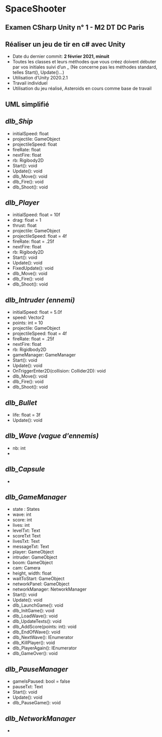 
# SpaceShooter

## Examen CSharp Unity n° 1 - M2 DT DC Paris

## Réaliser un jeu de tir en c# avec Unity

 - Date du dernier commit: **2 février 2021, minuit**
 - Toutes les classes et leurs méthodes que vous créez doivent débuter par vos initiales suivi d’un _ (Ne concerne pas les méthodes standard, telles Start(), Update()...)
 - Utilisation d’Unity 2020.2.1
 - Travail individuel
 - Utilisation du jeu réalisé, Asteroids en cours comme base de travail

## UML simplifié

*dlb_Ship*
- 
- initialSpeed: float
- projectile: GameObject
- projectileSpeed: float
- fireRate: float
- nextFire: float
- rb: Rigibody2D
- Start(): void
- Update(): void
- dlb_Move(): void
- dlb_Fire(): void
- dlb_Shoot(): void 

*dlb_Player*
- 
- initialSpeed: float = 10f
- drag: float = 1
- thrust: float
- projectile: GameObject
- projectileSpeed: float = 4f
- fireRate: float = .25f
- nextFire: float
- rb: Rigibody2D
- Start(): void
- Update(): void
- FixedUpdate(): void
- dlb_Move(): void
- dlb_Fire(): void
- dlb_Shoot(): void 

*dlb_Intruder (ennemi)*
- 
- initialSpeed: float = 5.0f
- speed: Vector2
- points: int = 10
- projectile: GameObject
- projectileSpeed: float = 4f
- fireRate: float = .25f
- nextFire: float
- rb: Rigidbody2D
- gameManager:  GameManager
- Start(): void
- Update(): void
- OnTriggerEnter2D(collision: Collider2D): void
- dlb_Move(): void
- dlb_Fire(): void
- dlb_Shoot(): void 

*dlb_Bullet*
- 
- life: float = 3f
- Update(): void

*dlb_Wave (vague d'ennemis)*
- 
- nb: int
-  

*dlb_Capsule*
- 
- 

*dlb_GameManager*
- 
- state : States
- wave: int
- score: int
- lives: int
- levelTxt: Text
- scoreTxt Text
- livesTxt: Text
- messageTxt: Text
- player: GameObject 
- intruder: GameObject 
- boom: GameObject
- cam: Camera
- height, width: float
- waitToStart: GameObject
- networkPanel: GameObject
- networkManager: NetworkManager
- Start(): void
- Update(): void
- dlb_LaunchGame(): void
- dlb_InitGame(): void
- dlb_LoadWave(): void
- dlb_UpdateTexts(): void
- dlb_AddScore(points: int): void
- dlb_EndOfWave(): void
- dlb_NextWave(): IEnumerator
- dlb_KillPlayer(): void
- dlb_PlayerAgain(): IEnumerator
- dlb_GameOver(): void

*dlb_PauseManager*
- 
- gameIsPaused: bool = false
- pauseTxt: Text
- Start(): void
- Update(): void
- dlb_PauseGame(): void

*dlb_NetworkManager*
- 
- 
